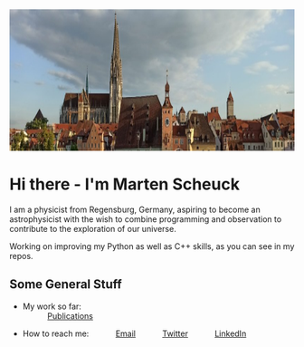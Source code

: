 <img src="RegensburgSkyline.jpg" height="250" width="1100">

# Hi there - I'm Marten Scheuck
I am a physicist from Regensburg, Germany, aspiring to become an astrophysicist with the wish to combine programming and observation to contribute to the exploration of our universe.

Working on improving my Python as well as C++ skills, as you can see in my repos.

## Some General Stuff
* My work so far:<br>
&nbsp;&nbsp;&nbsp;&nbsp;&nbsp;&nbsp;&nbsp;&nbsp;&nbsp;&nbsp; [Publications](https://www.researchgate.net/profile/Marten-Scheuck-2)<br>

* How to reach me:
&nbsp;&nbsp;&nbsp;&nbsp;&nbsp;&nbsp;&nbsp;&nbsp;&nbsp;&nbsp; [Email](martenscheuck@gmail.com)
&nbsp;&nbsp;&nbsp;&nbsp;&nbsp;&nbsp;&nbsp;&nbsp;&nbsp;&nbsp; [Twitter](https://twitter.com/MartenScheuck)
&nbsp;&nbsp;&nbsp;&nbsp;&nbsp;&nbsp;&nbsp;&nbsp;&nbsp;&nbsp; [LinkedIn](https://www.linkedin.com/in/marten-scheuck/)
